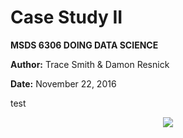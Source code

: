 # Case Study II

**MSDS 6306 DOING DATA SCIENCE**  

**Author:** Trace Smith & Damon Resnick

**Date:** November 22, 2016  

test


<p align="center">
<img src=http://www.smu.edu/~/media/Site/DevelopmentExternalAffairs/PublicAffairs/Logos/smu/SMULogoR>
</p>
